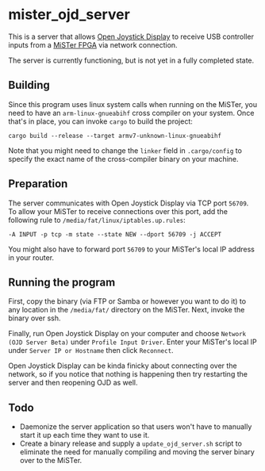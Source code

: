 # mister_ojd_server
This is a server that allows [Open Joystick Display](http://kernelzechs.com/open-joystick-display/) to receive USB controller inputs from a [MiSTer FPGA](https://github.com/MiSTer-devel/Main_MiSTer/wiki) via network connection.

The server is currently functioning, but is not yet in a fully completed state.

## Building
Since this program uses linux system calls when running on the MiSTer, you need to have an `arm-linux-gnueabihf` cross compiler on your system. Once that's in place, you can invoke `cargo` to build the project:

`cargo build --release --target armv7-unknown-linux-gnueabihf`

Note that you might need to change the `linker` field in `.cargo/config` to specify the exact name of the cross-compiler binary on your machine.

## Preparation
The server communicates with Open Joystick Display via TCP port `56709`. To allow your MiSTer to receive connections over this port, add the following rule to `/media/fat/linux/iptables.up.rules`:

`-A INPUT -p tcp -m state --state NEW --dport 56709 -j ACCEPT`

You might also have to forward port `56709` to your MiSTer's local IP address in your router.

## Running the program
First, copy the binary (via FTP or Samba or however you want to do it) to any location in the `/media/fat/` directory on the MiSTer. Next, invoke the binary over ssh.

Finally, run Open Joystick Display on your computer and choose `Network (OJD Server Beta)` under `Profile Input Driver`. Enter your MiSTer's local IP under `Server IP or Hostname` then click `Reconnect`.

Open Joystick Display can be kinda finicky about connecting over the network, so if you notice that nothing is happening then try restarting the server and then reopening OJD as well.

## Todo
* Daemonize the server application so that users won't have to manually start it up each time they want to use it.
* Create a binary release and supply a `update_ojd_server.sh` script to eliminate the need for manually compiling and moving the server binary over to the MiSTer.